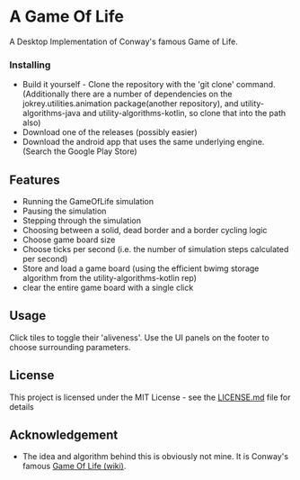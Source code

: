 # A Game Of Life

A Desktop Implementation of Conway's famous Game of Life.

### Installing

* Build it yourself - Clone the repository with the 'git clone' command.
(Additionally there are a number of dependencies on the jokrey.utilities.animation package(another repository), and utility-algorithms-java and utility-algorithms-kotlin, so clone that into the path also)
* Download one of the releases (possibly easier)
* Download the android app that uses the same underlying engine. (Search the Google Play Store)

## Features

 * Running the GameOfLife simulation
 * Pausing the simulation
 * Stepping through the simulation
 * Choosing between a solid, dead border and a border cycling logic
 * Choose game board size
 * Choose ticks per second (i.e. the number of simulation steps calculated per second)
 * Store and load a game board (using the efficient bwimg storage algorithm from the utility-algorithms-kotlin rep)
 * clear the entire game board with a single click

## Usage

Click tiles to toggle their 'aliveness'. Use the UI panels on the footer to choose surrounding parameters.

## License

This project is licensed under the MIT License - see the [LICENSE.md](LICENSE.md) file for details

## Acknowledgement

* The idea and algorithm behind this is obviously not mine. It is Conway's famous [Game Of Life (wiki)](https://en.wikipedia.org/wiki/Conway%27s_Game_of_Life).